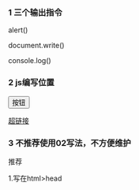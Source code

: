 ### 1 三个输出指令
alert()

document.write()

console.log()

### 2 js编写位置
<!-- js写在事件中 -->
  <button onclick="alert('按钮点击')">按钮</button>
  <!-- js写在a标签 -->
  <a href="javascript:alert('a标签点击')">超链接</a>

### 3 不推荐使用02写法，不方便维护
推荐

1.写在html>head <script>标签里

2.引入外部.js文件

### 4 基本语法
单行注释 //

多行注释 /*      */

1. 严格区分大小写

2. 每条语句以(;)结尾

3. js会会略多个空格和换行，利用空格和换行美化代码

### 5 常量和变量

#### 变量

//声明变量

var a;

### 6 标识符

变量名，函数名，规则如下

​	1、标识符中包含字母，数字，_，$

​	2、标识符不能以数字开头

​	3、标识符不能是ES中的关键字或保留字

​	4、标识符都采用**驼峰**命名

**JS底层保存标识符实际上采用Unicode编码**

### 7 数据类型

**基本数据类型**

String 字符串

Number 数值

Boolean 布尔值

Null 空值

Underfined 未定义  (undefined 衍生自 null)

**引用数据类型**

Object 对象

##### 7.1 String

​	1.字符串需要引号引起来

​	2.使用单引号，双引号都可以，但必须成对，不能混合使用

双引号中 \ 转义   `\"` `\'` 

##### 7.2 Number

​	1.整数和浮点都是Numer

> typeof  变量   <!--检查类型-->  

> Number.MAX_VALUE	<!--js中Numbe最大值-->  
>
>            								 <!--数值超过最大值返回Infinity，认为是无穷大-->
>
> ​											  <!--typeof Infinity  返回Number-->

> Number.MIN_VALUE     <!--0以上的最小值 5e-304 -->

> NaN	<!--意为不是Number，如字符串使用运算-->
>
> ​			 <!--typeof NaN 返回 Number-->

整数基本精度可以保证

浮点运算对精度有要求的

0.1+0.2 != 0.3

##### 7.3 Boolean

> ture false

##### 7.4 Null

> null	专门表示为空的对象  <!--typeof null  返回 object-->

##### 7.5 Undifined

> undefined  声明了变量但未赋值时，值为undefined   <!--typeof undefined 返回 undefined-->

### 8 强制类型转换

##### 8.1 转化为字符串

###### 方法：*. toString();

使用方法：*.toString();

> *.toString()  <!--转化为string，不会影响原变量-->
>
> ​					 <!--null, undefined 没有toSting()-->

###### 函数String(*);

使用方法：String(*);

> String(*)	<!--结果同toString();-->
>
> ​					<!--null, undefined 会转化为 "null","undifined"字符串-->

##### 8.2 转化为数值

使用方法：Number(*);

> Number();	<!--1.纯数字的字符串转为数字；-->
>
>    					 <!-- 2.包含非数字的，则转化为NaN 如：123px结果为NaN-->
>
> ​						<!--3.字符串空或者空格，则转化为0-->
>
> ​						<!--4. ture 转化为1，false转化为0-->
>
> ​						<!--5.null 转化为0-->
>
> ​						<!--6.undefined 转化为NaN-->

**专门处理字符串转数字**

使用方法： parseInt(*);

> parseInt(*)	字符串转为整数
>
> ​					    <!--123px转化结果为 123    123.567 结果为 123   070 结果为 70-->

> parseFloat(*)   获取有效的小数
>
> ​						<!--123.456.789 结果为 123.456-->

对非 String 类型使用 parseInt(), parseFloat() 先转化为字符串然后再转化为数值

##### js 进制

> 16进制  0x 开头
>
> 8进制  0 开头
>
> 2进制  0b 开头，不是所有浏览器都支持

<u>问题： "070"  有些浏览器按10进制转为70,有些则按8进制转为56</u>

按10进制 写法 parseInt(*, 10);

##### 8.3 转化为布尔

使用方法：Boolean(*);

> Boolean()	<!--数字，非0和NaN 转为ture-->
>
> ​						<!--字符串，非空 转为ture-->
>
> ​						<!--对象 转为ture-->
>
> ​						<!--null, undefined 转为 false-->

### 9 运算符

typeof 是运算符，返回结果为类型字符串

##### 9.1 +运算符

1. 对非数字类型运算，先转为数字类型，在运算
2. 任何数字与 NaN 运算，结果都是NaN
3. 两个字符串加法运算，结果为拼接字符串
4. 任何类型与字符串相加，都转为字符串，然后拼接    <!--123 + "" 为 "123"--> 
5. 任何值做（-，*， /）运算时都会自动转为Number （<!--+）可能会拼串-->

> 1 + 2 + "3"  结果：33  
>
> "1" + 2 + 3  结果：123
>
> 2 * "8"  结果为 16

##### 9.2 一元运算符

隐式转换

\+   正号

\-   负号

> var a = true;
>
> a = - a;
>
> 返回值  Number类型的 -1，

> var a = "18";
>
> var a = + a;
>
> 返回值： 18 (Number)

> var  a = 1 + "2" + 3   
>
> 返回值： 123（String）

> var a = 1+ +"2" + 3
>
> 返回值： 6（Number）

对于非Number，先转换，然后运算。

##### 9.3 自增自减

++， --   <!--少数影响原变量的运算-->



 练习

```

var n1 = 10, n2 = 20;

var n = n1++;

console.log('n=' + n);

console.log('n1=' + n1);

<!-- n = 10, n1 = 11-->



n = ++n1;

console.log('n=' + n);

console.log('n1=' + n1);

<!--n = 12, n1 = 12-->



n = n2--;

console.log('n=' + n);

console.log('n2=' + n2);

<!-- n = 20, n2 = 19-->



n = --n2;

console.log('n=' + n);

console.log('n2=' + n2);

 <!--n = 18, n2 = 18-->
```

##### 9.4 逻辑运算符 

!, & , ||

**! boolean值取反**

> 隐式类型转换：为任意的数据类型做两次非运算，可将其转换为Boolean值
>
> JS中的&&是**短路运算符**，即发现第一个为false，第二个不执行

var a = 10;

a = !!10;

返回： true（boolean）

**&& 与运算**

找false

> 1.对于非boolean，先转化为boolean，然后再运算，并**返回原值**
>
> 2.与运算的两个值都为true，**返回第二个值**
>
>    第一个值为true，返回第二个值；第一个值为false，直接返回第一个值

true && true 返回 true

1 && 2 返回 2

2 && 1 返回 1

NaN && 0 返回 NaN

0 && NaN 返回 0

|| **或运算**

找true

> 第一个值为true，返回第一个值；第一个值为false，返回第二个值

##### 9.5 赋值运算符

=	右侧值赋值给左侧变量

+=	a +=  5  等价 a = a + 5;

-=

*=

/+

%=

##### 9.6 关系运算符

> 比较两个值的大小，返回boolean值
>
> 对于非数值比较时，先转换为数值
>
> **如果符号两侧都是字符串，不会将其转换为数字比较，而会比较字符串的unicode**，逐位比较
>
> 任何值和NaN做比较，都返回false
>
> **注意，比较两个字符串数字时，必须转型为数值 +"122"**

1 > true 返回false

1 >= true 返回true

1 >= "0" 返回 true

> 符号两侧都是字符串，则比较字符串unicode码

"1" < "5" 返回 true

"11" < "5" 返回 true 

"a" < "b"  返回 true  unicode比较，b>a

"abc" < "b" 返回 true

> 注意，比较两个字符串数字时，必须转型为数值

"1221323" > +"5" 转型为数值比较 

##### 9.7 相等运算符

1 ==	等于

> 如果类型不同，转化为相同类型

"1" == 1  返回true

true == "1" 返回true   true转为1，"1"转为1

true == "aaaa"  返回 false

**null == 0  返回false**

**undefined == null 返回true**

> NaN不和任何值相等，包括自己
>
> 判断是否NaN，方法  isNaN()

NaN == NaN 返回false

```
var a = NaN;

isNaN(a)  返回true
```

2 ===   !==  (全等/不全等)

> ===  判断是否全等，不做类型转换

##### 9.8 条件运算符

条件运算符也叫三元运算符

条件表达式 ? 语句1  :   语句2

先执行条件表达式，如果为true，执行语句1；

​                                    如果为false，执行语句2

输出两个数最大值

```
var max = a > b ? a : b 
```

输出三个值的最大值，不推荐

```
var max  = a > b ?( a > c ? a : c ) : ( b> c ? b : c)
```

##### 9.9 运算符的优先级

var a  = 1 || 2 && 3 	<!--返回：1	&& 优先级比|| 高-->

### 10 unicode编码

##### 10.1 输出unicode 

\u ****  16进制

##### 10.2 网页中输出

&# 十进制



